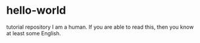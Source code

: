 # hello-world
tutorial repository
I am a human.
If you are able to read this, then you know at least some English.
